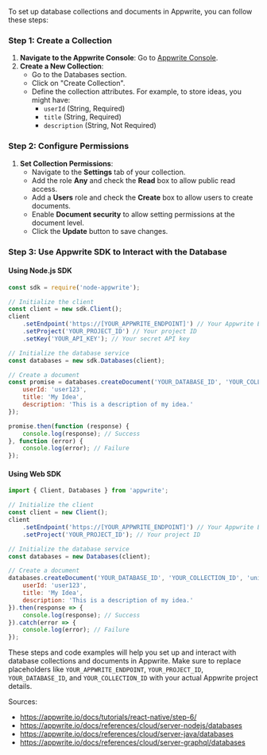 To set up database collections and documents in Appwrite, you can follow these steps:

### Step 1: Create a Collection

1. **Navigate to the Appwrite Console**: Go to [Appwrite Console](https://cloud.appwrite.io/).
2. **Create a New Collection**: 
   - Go to the Databases section.
   - Click on "Create Collection".
   - Define the collection attributes. For example, to store ideas, you might have:
     - `userId` (String, Required)
     - `title` (String, Required)
     - `description` (String, Not Required)

### Step 2: Configure Permissions

1. **Set Collection Permissions**:
   - Navigate to the **Settings** tab of your collection.
   - Add the role **Any** and check the **Read** box to allow public read access.
   - Add a **Users** role and check the **Create** box to allow users to create documents.
   - Enable **Document security** to allow setting permissions at the document level.
   - Click the **Update** button to save changes.

### Step 3: Use Appwrite SDK to Interact with the Database

#### Using Node.js SDK

```javascript
const sdk = require('node-appwrite');

// Initialize the client
const client = new sdk.Client();
client
    .setEndpoint('https://[YOUR_APPWRITE_ENDPOINT]') // Your Appwrite Endpoint
    .setProject('YOUR_PROJECT_ID') // Your project ID
    .setKey('YOUR_API_KEY'); // Your secret API key

// Initialize the database service
const databases = new sdk.Databases(client);

// Create a document
const promise = databases.createDocument('YOUR_DATABASE_ID', 'YOUR_COLLECTION_ID', 'unique()', {
    userId: 'user123',
    title: 'My Idea',
    description: 'This is a description of my idea.'
});

promise.then(function (response) {
    console.log(response); // Success
}, function (error) {
    console.log(error); // Failure
});
```

#### Using Web SDK

```javascript
import { Client, Databases } from 'appwrite';

// Initialize the client
const client = new Client();
client
    .setEndpoint('https://[YOUR_APPWRITE_ENDPOINT]') // Your Appwrite Endpoint
    .setProject('YOUR_PROJECT_ID'); // Your project ID

// Initialize the database service
const databases = new Databases(client);

// Create a document
databases.createDocument('YOUR_DATABASE_ID', 'YOUR_COLLECTION_ID', 'unique()', {
    userId: 'user123',
    title: 'My Idea',
    description: 'This is a description of my idea.'
}).then(response => {
    console.log(response); // Success
}).catch(error => {
    console.log(error); // Failure
});
```

These steps and code examples will help you set up and interact with database collections and documents in Appwrite. Make sure to replace placeholders like `YOUR_APPWRITE_ENDPOINT`, `YOUR_PROJECT_ID`, `YOUR_DATABASE_ID`, and `YOUR_COLLECTION_ID` with your actual Appwrite project details.

Sources:
- https://appwrite.io/docs/tutorials/react-native/step-6/
- https://appwrite.io/docs/references/cloud/server-nodejs/databases
- https://appwrite.io/docs/references/cloud/server-java/databases
- https://appwrite.io/docs/references/cloud/server-graphql/databases
